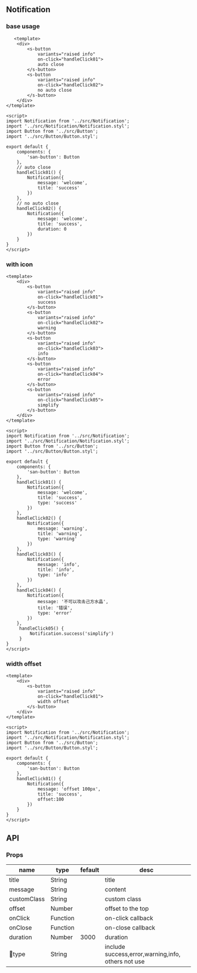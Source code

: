 
## Notification

### base usage

```san Notification
   <template>
    <div>
        <s-button
            variants="raised info"
            on-click="handleClick01">
            auto close
        </s-button>
        <s-button
            variants="raised info"
            on-click="handleClick02">
            no auto close
        </s-button>
    </div>
</template>

<script>
import Notification from '../src/Notification';
import '../src/Notification/Notification.styl';
import Button from '../src/Button';
import '../src/Button/Button.styl';

export default {
    components: {
        'san-button': Button
    },
    // auto close
    handleClick01() {
        Notification({
            message: 'welcome',
            title: 'success'
        })
    },
    // no auto close
    handleClick02() {
        Notification({
            message: 'welcome',
            title: 'success',
            duration: 0
        })
    }
}
</script>
```

### with icon

```san Notification
<template>
    <div>
        <s-button
            variants="raised info"
            on-click="handleClick01">
            success
        </s-button>
        <s-button
            variants="raised info"
            on-click="handleClick02">
            warning
        </s-button>
        <s-button
            variants="raised info"
            on-click="handleClick03">
            info
        </s-button>
        <s-button
            variants="raised info"
            on-click="handleClick04">
            error
        </s-button>
        <s-button
            variants="raised info"
            on-click="handleClick05">
            simplify
        </s-button>
    </div>
</template>

<script>
import Notification from '../src/Notification';
import '../src/Notification/Notification.styl';
import Button from '../src/Button';
import '../src/Button/Button.styl';

export default {
    components: {
        'san-button': Button
    },
    handleClick01() {
        Notification({
            message: 'welcome',
            title: 'success',
            type: 'success'
        })
    },
    handleClick02() {
        Notification({
            message: 'warning',
            title: 'warning',
            type: 'warning'
        })
    },
    handleClick03() {
        Notification({
            message: 'info',
            title: 'info',
            type: 'info'
        })
    },
    handleClick04() {
        Notification({
            message: '不可以攻击己方水晶',
            title: '错误',
            type: 'error'
        })
    },
     handleClick05() {
         Notification.success('simplify')
     }
}
</script>
```
### width offset

```san Notification
<template>
    <div>
        <s-button
            variants="raised info"
            on-click="handleClick01">
            width offset
        </s-button>
    </div>
</template>

<script>
import Notification from '../src/Notification';
import '../src/Notification/Notification.styl';
import Button from '../src/Button';
import '../src/Button/Button.styl';

export default {
    components: {
        'san-button': Button
    },
    handleClick01() {
        Notification({
            message: 'offset 100px',
            title: 'success',
            offset:100
        })
    }
}
</script>
```


## API

### Props

| name | type | fefault | desc |
| --- | --- | --- | --- |
| title | String |  | title |
| message | String |  | content |
| customClass |String| | custom class |
| offset | Number |  | offset to the top |
| onClick | Function |  | on-click callback |
| onClose | Function |  | on-close callback |
| duration | Number | 3000 | duration |
| type | String | | include success,error,warning,info, others not use |



